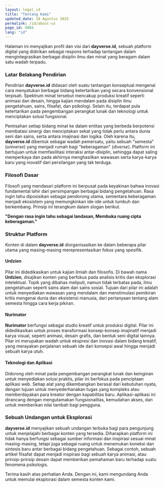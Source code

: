 ```yaml
---
layout: legal_id
title: "Tentang Kami"
updated_date: 10 Agustus 2025
permalink: /id/about-us
page_id: 9904
lang: "id"
---
```


Halaman ini menyajikan profil dan visi dari **dayverse.id**, sebuah platform digital yang didirikan sebagai respons terhadap tantangan dalam mengintegrasikan berbagai disiplin ilmu dan minat yang beragam dalam satu wadah terpadu.

### **Latar Belakang Pendirian**

Pendirian **dayverse.id** didasari oleh suatu tantangan konseptual mengenai cara menyatukan berbagai bidang ketertarikan yang secara konvensional terpisah. Spektrum minat tersebut mencakup produksi kreatif seperti animasi dan desain, hingga kajian mendalam pada disiplin ilmu pengetahuan, sains, filsafat, dan psikologi. Selain itu, terdapat pula ketertarikan pada pengembangan perangkat lunak dan teknologi untuk menciptakan solusi fungsional.

Pemisahan setiap bidang minat ke dalam entitas yang berbeda berpotensi membatasi sinergi dan menciptakan sekat yang tidak perlu antara dunia seni dan sains, serta antara imajinasi dan logika. Oleh karena itu, **dayverse.id** dibentuk sebagai wadah pemersatu, yaitu sebuah "semesta" (*universe*) yang menjadi rumah bagi "keberagaman" (*diverse*). Platform ini bertujuan untuk memfasilitasi interaksi antar-disiplin, sehingga dapat saling memperkaya dan pada akhirnya menghasilkan wawasan serta karya-karya baru yang inovatif dari persilangan yang tak terduga.

### **Filosofi Dasar**

Filosofi yang mendasari platform ini berpusat pada keyakinan bahwa inovasi fundamental lahir dari persimpangan berbagai bidang pengetahuan. Rasa ingin tahu diposisikan sebagai pendorong utama, sementara keberagaman menjadi ekosistem yang memungkinkan ide-ide untuk tumbuh dan berkembang. Prinsip ini terangkum dalam slogan berikut.

**"Dengan rasa ingin tahu sebagai landasan, Membuka ruang cipta keberagaman."**

### **Struktur Platform**

Konten di dalam **dayverse.id** diorganisasikan ke dalam beberapa pilar utama yang masing-masing merepresentasikan fokus yang spesifik.

#### **Urdzien**

Pilar ini didedikasikan untuk kajian ilmiah dan filosofis. Di bawah nama **Urdzien**, disajikan konten yang berfokus pada analisis kritis dan eksplorasi intelektual. Topik yang dibahas meliputi, namun tidak terbatas pada, ilmu pengetahuan seperti sains alam dan sains sosial. Tujuan dari pilar ini adalah untuk menyediakan wawasan yang mendalam dan menstimulasi pemikiran kritis mengenai dunia dan eksistensi manusia, dari pertanyaan tentang alam semesta hingga cara kerja pikiran.

#### **Nurimator**

**Nurimator** berfungsi sebagai studio kreatif untuk produksi digital. Pilar ini didedikasikan untuk proses transformasi konsep-konsep imajinatif menjadi karya visual, seperti animasi, desain grafis, dan bentuk seni digital lainnya. Pilar ini merupakan wadah untuk ekspresi dan inovasi dalam bidang kreatif, yang merayakan perjalanan sebuah ide dari konsepsi awal hingga menjadi sebuah karya utuh.

#### **Teknologi dan Aplikasi**

Didorong oleh minat pada pengembangan perangkat lunak dan keinginan untuk menyediakan solusi praktis, pilar ini berfokus pada penciptaan aplikasi web. Setiap alat yang dikembangkan berasal dari kebutuhan nyata, dengan tujuan untuk menyederhanakan tugas yang kompleks atau memberdayakan para kreator dengan kapabilitas baru. Aplikasi-aplikasi ini dirancang dengan mengutamakan fungsionalitas, kemudahan akses, dan untuk memberikan nilai tambah bagi pengguna.

### **Sebuah Undangan untuk Eksplorasi**

**dayverse.id** menyajikan sebuah undangan terbuka bagi para pengunjung untuk menjelajahi berbagai konten yang tersedia. Diharapkan platform ini tidak hanya berfungsi sebagai sumber informasi dan inspirasi sesuai minat masing-masing, tetapi juga sebagai ruang untuk menemukan koneksi dan sintesis baru antar berbagai bidang pengetahuan. Sebagai contoh, sebuah artikel filsafat dapat menjadi inspirasi bagi sebuah karya animasi, atau prinsip-prinsip desain dapat memberikan pemahaman baru terhadap suatu fenomena psikologis.

Terima kasih atas perhatian Anda. Dengan ini, kami mengundang Anda untuk memulai eksplorasi dalam semesta konten kami.